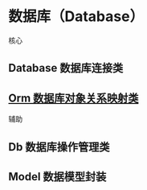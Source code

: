 # 数据库（Database）

核心
## Database 数据库连接类
## [Orm 数据库对象关系映射类](orm.md)

辅助
## Db 数据库操作管理类
## Model 数据模型封装
